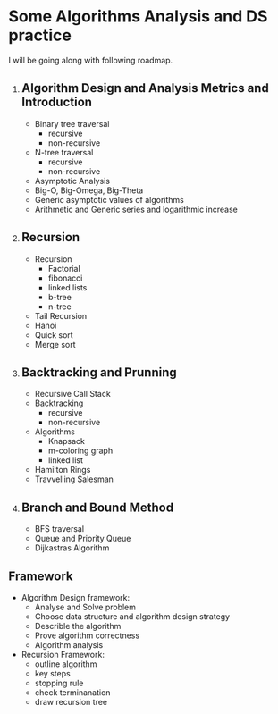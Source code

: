 # Some Algorithms Analysis and DS practice
I will be going along with following roadmap. 
1. ## Algorithm Design and Analysis Metrics and Introduction
    - Binary tree traversal
        - recursive
        - non-recursive
    - N-tree traversal
        - recursive
        - non-recursive
    - Asymptotic Analysis
    - Big-O, Big-Omega, Big-Theta
    - Generic asymptotic values of algorithms
    - Arithmetic and Generic series and logarithmic increase
1. ## Recursion
    - Recursion
        - Factorial
        - fibonacci
        - linked lists
        - b-tree
        - n-tree
    - Tail Recursion
    - Hanoi
    - Quick sort
    - Merge sort
1. ## Backtracking and Prunning
    - Recursive Call Stack
    - Backtracking
        - recursive
        - non-recursive
    - Algorithms
        - Knapsack
        - m-coloring graph
        - linked list
    - Hamilton Rings
    - Travvelling Salesman
1. ## Branch and Bound Method
    - BFS traversal 
    - Queue and Priority Queue 
    - Dijkastras Algorithm

## Framework
- Algorithm Design framework: 
    - Analyse and Solve problem
    - Choose data structure and algorithm design strategy
    - Describle the algorithm 
    - Prove algorithm correctness
    - Algorithm analysis
- Recursion Framework:
    - outline algorithm
    - key steps
    - stopping rule
    - check terminanation
    - draw recursion tree

